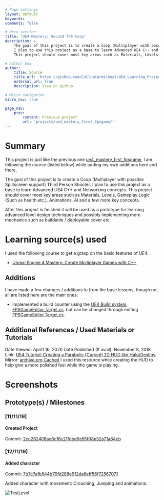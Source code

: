 ```yaml
---
# Page settings
layout: default
keywords:
comments: false

# Hero section
title: "UE4 Mastery: Second TPS Coop"
description: >
    The goal of this project is to create a Coop (Multiplayer with possible Splitscreen support) Third Person Shooter. 
    I plan to use this project as a base to learn Advanced UE4 C++ and Networking concepts. 
    This project should cover most key areas such as Materials, Levels, Gameplay Logic (Such as health etc.), Animations, AI and a few more key concepts.

# Author box
author:
    title: Source
    title_url: 'https://github.com/CallumCarmicheal/UE4_Learning_Projects/tree/master/ue4_mastery_second_tpscoop'
    external_url: true
    description: View on github

# Micro navigation
micro_nav: true

page_nav:
    prev:
        content: Previous project
        url: 'projects/ue4_mastery_first_fpsgame/'
---
```


# Summary
This project is just like the previous one [ue4_mastery_first_fpsgame](../ue4_mastery_first_fpsgame/), I am following the course (listed below) while adding my own additions here and there. 

The goal of this project is to create a Coop (Multiplayer with possible Splitscreen support) Third Person Shooter. 
I plan to use this project as a base to learn Advanced UE4 C++ and Networking concepts. 
This project should cover most key areas such as Materials, Levels, Gameplay Logic (Such as health etc.), Animations, AI and a few more key concepts.

After this project is finished it will be used as a prototype for learning advanced level design techniques and possibly implementing more mechanics such as buildable / deployable cover etc.


# Learning source(s) used
I used the following course to get a grasp on the basic features of UE4.  
- [Unreal Engine 4 Mastery: Create Multiplayer Games with C++](https://www.udemy.com/unrealengine-cpp)

## Additions
I have made a few changes / additions to from the base lessons, though not all are listed here are the main ones:
- Implemented a build counter using the [UE4 Build system, FPSGameEditor.Target.cs](../../ue4_mastery_second_tpscoop/Source/CoopGameEditor.Target.cs).
but can be changed through editing [FPSGameEditor.Target.cs](../../ue4_mastery_second_tpscoop/Source/CoopGameEditor.Target.cs).

## Additional References / Used Materials or Tutorials

Date Viewed: April1 16, 2020 
Date Published (If avail): November 8, 2018
Link: [UE4 Tutorial: Creating a Parabolic (Curved) 2D HUD like Halo/Destiny](https://zaggoth.wordpress.com/2018/11/08/ue4-tutorial-creating-a-parabolic-curved-2d-widget-hud-like-halo-destiny/), 
Mirror: [archive.org Cached]()
I used this resource while creating the HUD to help give a more polished feel while the game is playing. 

# Screenshots

## Prototype(s) / Milestones

### [11/11/19] 
#### Created Project
Commit: [2cc262408ac6c16c21fdbe9e55f08e52a71a84cb](https://github.com/CallumCarmicheal/UE4_Learning_Projects/commit/2cc262408ac6c16c21fdbe9e55f08e52a71a84cb)

### [12/11/19] 
#### Added character
Commit: [7b7c7afb544b79fd288e9f2da6eff56f72567071](https://github.com/CallumCarmicheal/UE4_Learning_Projects/commit/7b7c7afb544b79fd288e9f2da6eff56f72567071)

Added character with movement: Crouching, Jumping and animations.

![TestLevel](../../resources/ue4_mastery_second_tpscoop/Prototype_TestLevel_With_CharAnim.PNG "TestLevel")

